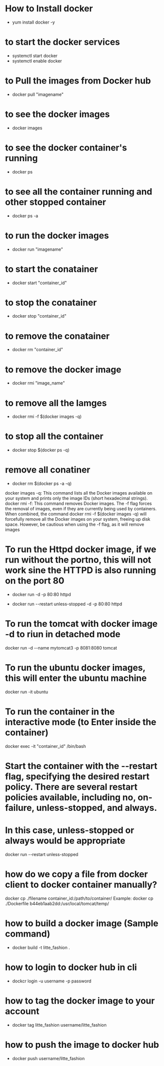 # How to Install docker
- yum install docker -y

# to start the docker services
- systemctl start docker
- systemctl enable docker

# to Pull the images from Docker hub 
- docker pull "imagename"

# to see the docker images
- docker images

# to see the docker container's running 
- docker ps

# to see all the container running and other stopped container 
- docker ps -a 

# to run the docker images
- docker run "imagename"

# to start the conatainer
- docker start  "container_id"


# to stop the conatainer
- docker stop "container_id"

# to remove the conatainer
- docker rm "container_id"

# to remove the docker image
- docker rmi "image_name"

# to remove all the Iamges
- docker rmi -f $(docker images -q)

# to stop all the container  
- docker stop $(docker ps -q)

 # remove all conatiner 
- docker rm $(docker ps -a -q)

docker images -q: This command lists all the Docker images available on your system and prints only the image IDs (short hexadecimal strings).
docker rmi -f: This command removes Docker images. The -f flag forces the removal of images, even if they are currently being used by containers.
When combined, the command docker rmi -f $(docker images -q) will forcefully remove all the Docker images on your system, freeing up disk space. However, be cautious when using the -f flag, as it will remove images

# To run the Httpd docker image, if we run without the portno, this will  not work  sine the HTTPD is also running on the port 80

- docker run -d -p 80:80 httpd

- docker run --restart unless-stopped -d -p 80:80 httpd


# To run the tomcat with  docker image -d to riun in detached mode
docker run -d --name mytomcat3 -p 8081:8080 tomcat

# To run the ubuntu docker images, this will enter the ubuntu machine
docker run -it ubuntu

# To run the container in the interactive mode (to Enter inside the container)
docker exec -it "container_id" /bin/bash

# Start the container with the --restart flag, specifying the desired restart policy. There are several restart policies available, including no, on-failure, unless-stopped, and always. 
# In this  case, unless-stopped or always would be appropriate

docker run --restart unless-stopped <your-container-options>


# how do we copy a  file from docker client  to docker container manually?
docker cp ./filename container_id:/path/to/container/
Example:
docker cp ./Dockerfile b44eb1aab2dd:/usr/local/tomcat/temp/


# how to build a docker image (Sample command)

- docker build -t litte_fashion .


# how to login to docker hub in cli

- dockcr login -u username -p password

# how to tag the docker image to your account

- docker tag litte_fashion username/litte_fashion
 
# how to push the image to docker hub

- docker push username/litte_fashion



